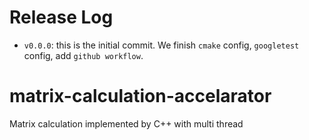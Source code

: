 # Release Log
* `v0.0.0`: this is the initial commit. We finish `cmake` config, `googletest` config, add `github workflow`.

# matrix-calculation-accelarator
Matrix calculation implemented by C++ with multi thread
